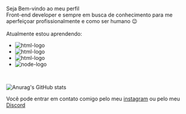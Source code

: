 Seja Bem-vindo ao meu perfil<br>
Front-end developer e sempre em busca de conhecimento para me aperfeiçoar profissionalmente e como ser humano :wink:
<br>
<br>
Atualmente estou aprendendo:<br>
  - <img src='https://img.shields.io/badge/HTML5-E34F26?style=for-the-badge&logo=html5&logoColor=white' alt='html-logo'>
  - <img src='https://img.shields.io/badge/CSS3-1572B6?style=for-the-badge&logo=css3&logoColor=white' alt='html-logo' >
  - <img src='https://img.shields.io/badge/JavaScript-F7DF1E?style=for-the-badge&logo=javascript&logoColor=black' alt='html-logo'>
  - <img src='https://img.shields.io/badge/Node.js-43853D?style=for-the-badge&logo=node.js&logoColor=white' alt='node-logo'>
<br>

![Anurag's GitHub stats](https://github-readme-stats.vercel.app/api?username=SSMYato&show_icons=true&theme=github_dark)

Você pode entrar em contato comigo pelo meu [instagram](https://www.instagram.com/ssm.yato/) ou pelo meu [Discord](https://cdn.discordapp.com/attachments/792917829397643304/1066830564931407912/image.png)
